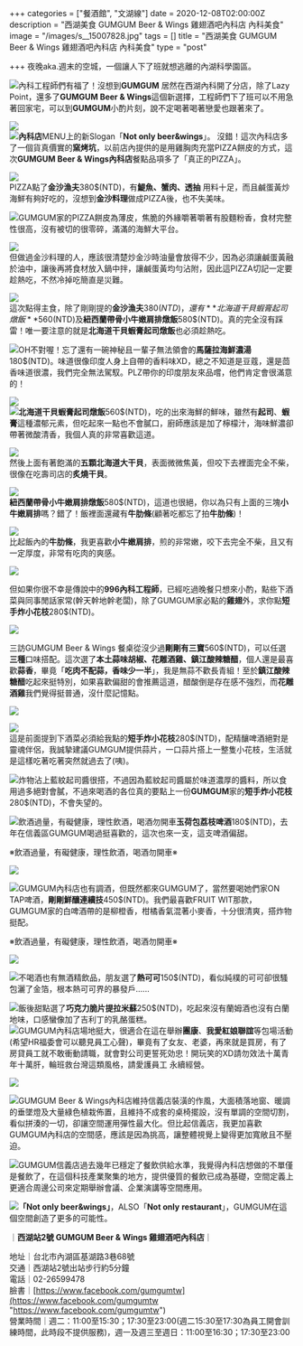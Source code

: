 +++
categories = ["餐酒館", "文湖線"]
date = 2020-12-08T02:00:00Z
description = "西湖美食 GUMGUM Beer & Wings 雞翅酒吧內科店 內科美食"
image = "/images/s__15007828.jpg"
tags = []
title = "西湖美食 GUMGUM Beer & Wings 雞翅酒吧內科店 內科美食"
type = "post"

+++
夜晚aka.週末的空城，一個讓人下了班就想逃離的內湖科學園區。

![](/images/s__15007818.jpg)內科工程師們有福了！沒想到**GUMGUM** 居然在西湖內科開了分店，除了Lazy Point，還多了**GUMGUM Beer & Wings**這個新選擇，工程師們下了班可以不用急著回家宅，可以到**GUMGUM**小酌片刻，說不定喝著喝著戀愛也跟著來了。

![](/images/s__15007827.jpg)  
![](/images/s__15007826.jpg)**內科店**MENU上的新Slogan「**Not only beer&wings**」。 沒錯！這次內科店多了一個貨真價實的**窯烤坑**，以前店內提供的是用雞胸肉充當PIZZA餅皮的方式，這次**GUMGUM Beer & Wings內科店**餐點品項多了「真正的PIZZA」。

![](/images/s__15007840.jpg)  
PIZZA點了**金沙漁夫**380$(NTD)，有**鯷魚、蟹肉、透抽** 用料十足，而且鹹蛋黃炒海鮮有夠好吃的，沒想到**金沙料理**做成PIZZA後，也不失美味。

![](/images/s__15007933.jpg)GUMGUM家的PIZZA餅皮為薄皮，焦脆的外緣嚼著嚼著有股麵粉香，食材完整性很高，沒有被切的很零碎，滿滿的海鮮大平台。

![](/images/s__15007936.jpg)  
但做過金沙料理的人，應該很清楚炒金沙時油量會放得不少，因為必須讓鹹蛋黃融於油中，讓後再將食材放入鍋中拌，讓鹹蛋黃均勻沾附，因此這PIZZA切記一定要趁熱吃，不然冷掉吃簡直是災難。

![](/images/s__15007839.jpg)  
這次點得主食，除了剛剛提的**金沙漁夫**380$(NTD)，還有**北海道干貝蝦膏起司燉飯**560$(NTD)及**紐西蘭帶骨小牛嫩肩排燉飯**580$(NTD)。真的完全沒有踩雷！唯一要注意的就是**北海道干貝蝦膏起司燉飯**也必須趁熱吃。

![](/images/s__15007935.jpg)OH不對喔！忘了還有一碗神秘且一輩子無法領會的**馬薩拉海鮮濃湯**180$(NTD)。味道很像印度人身上自帶的香料味XD，總之不知道是豆蔻，還是茴香味道很濃，我們完全無法駕馭。PLZ帶你的印度朋友來品嚐，他們肯定會很滿意的！

![](/images/s__15007845.jpg)  
![](/images/s__15007816.jpg)**北海道干貝蝦膏起司燉飯**560$(NTD)，吃的出來海鮮的鮮味，雖然有**起司**、**蝦膏**這種濃郁元素，但吃起來一點也不會膩口，廚師應該是加了檸檬汁，海味鮮濃卻帶著微酸清香，我個人真的非常喜歡這道。

![](/images/s__15007815.jpg)  
然後上面有著飽滿的**五顆北海道大干貝**，表面微微焦黃，但咬下去裡面完全不柴，很像在吃壽司店的**炙燒干貝**。

![](/images/s__15007837.jpg)  
**紐西蘭帶骨小牛嫩肩排燉飯**580$(NTD)，這道也很絕，你以為只有上面的三塊**小牛嫩肩排**嗎？錯了！飯裡面還藏有**牛肋條**(顧著吃都忘了拍**牛肋條**)！

![](/images/s__15007835.jpg)  
比起飯內的**牛肋條**，我更喜歡**小牛嫩肩排**，煎的非常嫩，咬下去完全不柴，且又有一定厚度，非常有吃肉的爽感。

![](/images/s__15007838.jpg)

但如果你很不幸是傳說中的**996內科工程師**，已經吃過晚餐只想來小酌，點些下酒菜與同事閒話家常(幹天幹地幹老闆)，除了GUMGUM家必點的**雞翅**外，求你點**短手炸小花枝**280$(NTD)。

![](/images/s__15007810.jpg)

三訪GUMGUM Beer & Wings 餐桌從沒少過**剛剛有三寶**560$(NTD)，可以任選**三種**口味搭配。這次選了**本土蒜味胡椒、花雕酒雞、鎮江酸辣糖醋**，個人還是最喜歡**蒜香**，畢竟「**吃肉不配蒜，香味少一半**」，我是無蒜不歡長青組！至於**鎮江酸辣糖醋**吃起來挺特別，如果喜歡偏甜的會推薦這道，醋酸倒是存在感不強烈，而**花雕酒雞**我們覺得挺普通，沒什麼記憶點。

![](/images/s__15007843.jpg)

![](/images/s__15007813.jpg)  
這是前面提到下酒菜必須給我點的**短手炸小花枝**280$(NTD)，配精釀啤酒絕對是靈魂伴侶，我誠摯建議GUMGUM提供蒜片，一口蒜片搭上一整隻小花枝，生活就是這樣吃著吃著突然就過去了(咦)。

![](/images/s__15007812.jpg)炸物沾上藍紋起司醬很搭，不過因為藍紋起司醬屬於味道濃厚的醬料，所以食用過多絕對會膩，不過來喝酒的各位真的要點上一份**GUMGUM**家的**短手炸小花枝**280$(NTD)，不會失望的。

![飲酒過量，有礙健康，理性飲酒，喝酒勿開車](/images/s__15007820.jpg)**玉荷包荔枝啤酒**180$(NTD)，去年在信義區GUMGUM喝過挺喜歡的，這次也來一支，這支啤酒偏甜。

※飲酒過量，有礙健康，理性飲酒，喝酒勿開車※

![](/images/s__15007821.jpg)

![](/images/s__15007829.jpg)GUMGUM內科店也有調酒，但既然都來GUMGUM了，當然要喝她們家ON TAP啤酒，**剛剛鮮釀連續技**450$(NTD)。我們最喜歡FRUIT WIT那款，GUMGUM家的白啤酒帶的是柳橙香，柑橘香氣混著小麥香，十分很清爽，搭炸物挺配。

※飲酒過量，有礙健康，理性飲酒，喝酒勿開車※

![](/images/s__15007819.jpg)

![](/images/s__15007817.jpg)不喝酒也有無酒精飲品，朋友選了**熱可可**150$(NTD)，看似純樸的可可卻很騷包灑了金箔，根本熱可可界的暴發戶......

![](/images/s__15007831.jpg)飯後甜點選了**巧克力脆片提拉米蘇**250$(NTD)，吃起來沒有蘭姆酒也沒有白蘭地味，口感蠻像加了吉利丁的乳酪蛋糕。  
![](/images/s__15007931.jpg)GUMGUM內科店場地挺大，很適合在這在舉辦**團康**、**我愛紅娘聯誼**等包場活動(希望HR福委會可以聽見員工心聲)，畢竟有了女友、老婆，再來就是買房，有了房貸員工就不敢衝動請職，就會對公司更誓死効忠！開玩笑的XD請勿效法十萬青年十萬肝，輪班救台灣這類風格，請愛護員工 永續經營。

![](/images/s__15007846.jpg)

![](/images/s__15007834.jpg)GUMGUM Beer & Wings內科店維持信義店裝潢的作風，大面積落地窗、暖調的垂墜燈及大量綠色植栽佈置，且維持不成套的桌椅擺設，沒有單調的空間切割，看似拼湊的一切，卻讓空間運用彈性最大化。但比起信義店，我更加喜歡GUMGUM內科店的空間感，應該是因為挑高，讓整體視覺上變得更加寬敞且不壓迫。

![](/images/s__15007832.jpg)GUMGUM信義店過去幾年已穩定了餐飲供給水準，我覺得內科店想做的不單僅是餐飲了，在這個科技產業聚集的地方，提供優質的餐飲已成為基礎，空間定義上更適合周邊公司來定期舉辦會議、企業演講等空間應用。

![](/images/s__15007824.jpg)**「Not only beer&wings」**，ALSO「**Not only** **restaurant**」，GUMGUM在這個空間創造了更多的可能性。

｜**西湖站2號 GUMGUM Beer & Wings 雞翅酒吧內科店**｜

地址｜台北市內湖區基湖路3巷68號  
交通｜西湖站2號出站步行約5分鐘  
電話｜02-26599478  
臉書｜[https://www.facebook.com/gumgumtw](https://www.facebook.com/gumgumtw "https://www.facebook.com/gumgumtw")  
營業時間｜週二：11:00至15:30；17:30至23:00(週二15:30至17:30為員工開會訓練時間，此時段不提供服務)，週一及週三至週日：11:00至16:30；17:30至23:00
